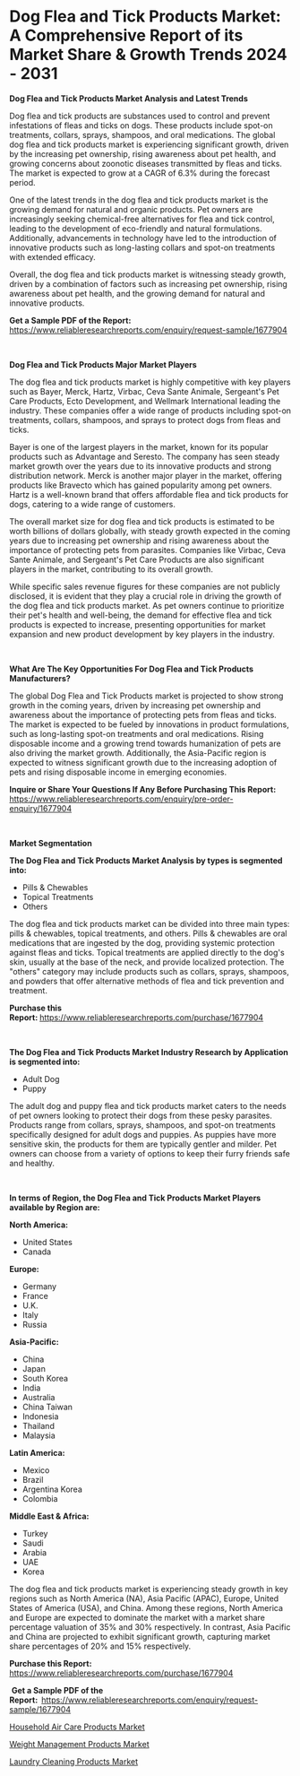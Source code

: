 <p><h1>Dog Flea and Tick Products Market: A Comprehensive Report of its Market Share & Growth Trends 2024 - 2031</h1></p><p><strong>Dog Flea and Tick Products Market Analysis and Latest Trends</strong></p>
<p><p>Dog flea and tick products are substances used to control and prevent infestations of fleas and ticks on dogs. These products include spot-on treatments, collars, sprays, shampoos, and oral medications. The global dog flea and tick products market is experiencing significant growth, driven by the increasing pet ownership, rising awareness about pet health, and growing concerns about zoonotic diseases transmitted by fleas and ticks. The market is expected to grow at a CAGR of 6.3% during the forecast period.</p><p>One of the latest trends in the dog flea and tick products market is the growing demand for natural and organic products. Pet owners are increasingly seeking chemical-free alternatives for flea and tick control, leading to the development of eco-friendly and natural formulations. Additionally, advancements in technology have led to the introduction of innovative products such as long-lasting collars and spot-on treatments with extended efficacy.</p><p>Overall, the dog flea and tick products market is witnessing steady growth, driven by a combination of factors such as increasing pet ownership, rising awareness about pet health, and the growing demand for natural and innovative products.</p></p>
<p><strong>Get a Sample PDF of the Report:&nbsp;</strong> <a href="https://www.reliableresearchreports.com/enquiry/request-sample/1677904">https://www.reliableresearchreports.com/enquiry/request-sample/1677904</a></p>
<p>&nbsp;</p>
<p><strong>Dog Flea and Tick Products Major Market Players</strong></p>
<p><p>The dog flea and tick products market is highly competitive with key players such as Bayer, Merck, Hartz, Virbac, Ceva Sante Animale, Sergeant's Pet Care Products, Ecto Development, and Wellmark International leading the industry. These companies offer a wide range of products including spot-on treatments, collars, shampoos, and sprays to protect dogs from fleas and ticks.</p><p>Bayer is one of the largest players in the market, known for its popular products such as Advantage and Seresto. The company has seen steady market growth over the years due to its innovative products and strong distribution network. Merck is another major player in the market, offering products like Bravecto which has gained popularity among pet owners. Hartz is a well-known brand that offers affordable flea and tick products for dogs, catering to a wide range of customers.</p><p>The overall market size for dog flea and tick products is estimated to be worth billions of dollars globally, with steady growth expected in the coming years due to increasing pet ownership and rising awareness about the importance of protecting pets from parasites. Companies like Virbac, Ceva Sante Animale, and Sergeant's Pet Care Products are also significant players in the market, contributing to its overall growth.</p><p>While specific sales revenue figures for these companies are not publicly disclosed, it is evident that they play a crucial role in driving the growth of the dog flea and tick products market. As pet owners continue to prioritize their pet's health and well-being, the demand for effective flea and tick products is expected to increase, presenting opportunities for market expansion and new product development by key players in the industry.</p></p>
<p>&nbsp;</p>
<p><strong>What Are The Key Opportunities For Dog Flea and Tick Products Manufacturers?</strong></p>
<p><p>The global Dog Flea and Tick Products market is projected to show strong growth in the coming years, driven by increasing pet ownership and awareness about the importance of protecting pets from fleas and ticks. The market is expected to be fueled by innovations in product formulations, such as long-lasting spot-on treatments and oral medications. Rising disposable income and a growing trend towards humanization of pets are also driving the market growth. Additionally, the Asia-Pacific region is expected to witness significant growth due to the increasing adoption of pets and rising disposable income in emerging economies.</p></p>
<p><strong>Inquire or Share Your Questions If Any Before Purchasing This Report:</strong> <a href="https://www.reliableresearchreports.com/enquiry/pre-order-enquiry/1677904">https://www.reliableresearchreports.com/enquiry/pre-order-enquiry/1677904</a></p>
<p>&nbsp;</p>
<p><strong>Market Segmentation</strong></p>
<p><strong>The Dog Flea and Tick Products Market Analysis by types is segmented into:</strong></p>
<p><ul><li>Pills & Chewables</li><li>Topical Treatments</li><li>Others</li></ul></p>
<p><p>The dog flea and tick products market can be divided into three main types: pills & chewables, topical treatments, and others. Pills & chewables are oral medications that are ingested by the dog, providing systemic protection against fleas and ticks. Topical treatments are applied directly to the dog's skin, usually at the base of the neck, and provide localized protection. The "others" category may include products such as collars, sprays, shampoos, and powders that offer alternative methods of flea and tick prevention and treatment.</p></p>
<p><strong>Purchase this Report:&nbsp;</strong><a href="https://www.reliableresearchreports.com/purchase/1677904">https://www.reliableresearchreports.com/purchase/1677904</a></p>
<p>&nbsp;</p>
<p><strong>The Dog Flea and Tick Products Market Industry Research by Application is segmented into:</strong></p>
<p><ul><li>Adult Dog</li><li>Puppy</li></ul></p>
<p><p>The adult dog and puppy flea and tick products market caters to the needs of pet owners looking to protect their dogs from these pesky parasites. Products range from collars, sprays, shampoos, and spot-on treatments specifically designed for adult dogs and puppies. As puppies have more sensitive skin, the products for them are typically gentler and milder. Pet owners can choose from a variety of options to keep their furry friends safe and healthy.</p></p>
<p>&nbsp;</p>
<p><strong>In terms of Region, the Dog Flea and Tick Products Market Players available by Region are:</strong></p>
<p>
    <p> <strong> North America: </strong>
        <ul>
            <li>United States</li>
            <li>Canada</li>
        </ul>
        </p> 
    <p> <strong> Europe: </strong>
        <ul>
            <li>Germany</li>
            <li>France</li>
            <li>U.K.</li>
            <li>Italy</li>
            <li>Russia</li>
        </ul>
        </p> 
    <p> <strong> Asia-Pacific: </strong>
        <ul>
            <li>China</li>
            <li>Japan</li>
            <li>South Korea</li>
            <li>India</li>
            <li>Australia</li>
            <li>China Taiwan</li>
            <li>Indonesia</li>
            <li>Thailand</li>
            <li>Malaysia</li>
        </ul>
        </p> 
    <p> <strong> Latin America: </strong>
        <ul>
            <li>Mexico</li>
            <li>Brazil</li>
            <li>Argentina Korea</li>
            <li>Colombia</li>
        </ul>
        </p> 
    <p> <strong> Middle East & Africa: </strong>
        <ul>
            <li>Turkey</li>
            <li>Saudi</li>
            <li>Arabia</li>
            <li>UAE</li>
            <li>Korea</li>
        </ul>
    </p>
    </p>
<p><p>The dog flea and tick products market is experiencing steady growth in key regions such as North America (NA), Asia Pacific (APAC), Europe, United States of America (USA), and China. Among these regions, North America and Europe are expected to dominate the market with a market share percentage valuation of 35% and 30% respectively. In contrast, Asia Pacific and China are projected to exhibit significant growth, capturing market share percentages of 20% and 15% respectively.</p></p>
<p><strong>Purchase this Report: </strong><a href="https://www.reliableresearchreports.com/purchase/1677904">https://www.reliableresearchreports.com/purchase/1677904</a></p>
<p>&nbsp;<strong>Get a Sample PDF of the Report:&nbsp;&nbsp;</strong><a href="https://www.reliableresearchreports.com/enquiry/request-sample/1677904">https://www.reliableresearchreports.com/enquiry/request-sample/1677904</a></p>
<p><strong></strong></p>
<p><p><a href="https://github.com/RichRobinson5/Market-Research-Report-List-4/blob/main/household-air-care-products-market.md">Household Air Care Products Market</a></p><p><a href="https://github.com/kufem1/Market-Research-Report-List-1/blob/main/weight-management-products-market.md">Weight Management Products Market</a></p><p><a href="https://github.com/singletonthaxterkelliehr2df/Market-Research-Report-List-1/blob/main/laundry-cleaning-products-market.md">Laundry Cleaning Products Market</a></p></p>